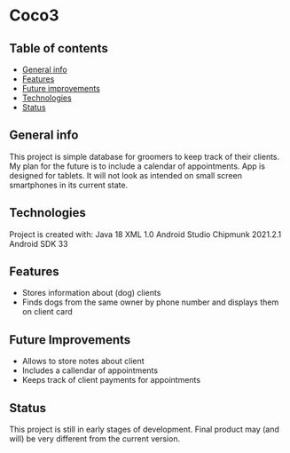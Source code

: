 # Coco3
## Table of contents
* [General info](#general-info)
* [Features](#features)
* [Future improvements](#future-improvements)
* [Technologies](#technologies)
* [Status](#status)

## General info
This project is simple database for groomers to keep track of their clients. My plan for the future is to include a calendar of appointments. 
App is designed for tablets. It will not look as intended on small screen smartphones in its current state.
	
## Technologies
Project is created with:
Java 18
XML 1.0
Android Studio Chipmunk 2021.2.1
Android SDK 33

## Features
- Stores information about (dog) clients
- Finds dogs from the same owner by phone number and displays them on client card


## Future Improvements
- Allows to store notes about client
- Includes a callendar of appointments
- Keeps track of client payments for appointments


## Status
This project is still in early stages of development. Final product may (and will) be very different from the current version.
